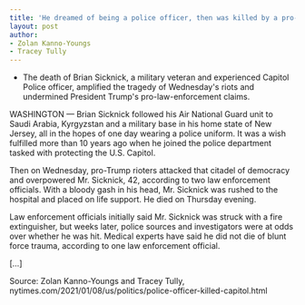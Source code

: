 ```yaml
---
title: 'He dreamed of being a police officer, then was killed by a pro-Trump mob'
layout: post
author:
- Zolan Kanno-Youngs
- Tracey Tully
---
```


- The death of Brian Sicknick, a military veteran and experienced Capitol Police officer, amplified the tragedy of Wednesday's riots and undermined President Trump's pro-law-enforcement claims.

WASHINGTON — Brian Sicknick followed his Air National Guard unit to Saudi Arabia, Kyrgyzstan and a military base in his home state of New Jersey, all in the hopes of one day wearing a police uniform. It was a wish fulfilled more than 10 years ago when he joined the police department tasked with protecting the U.S. Capitol.

Then on Wednesday, pro-Trump rioters attacked that citadel of democracy and overpowered Mr. Sicknick, 42, according to two law enforcement officials. With a bloody gash in his head, Mr. Sicknick was rushed to the hospital and placed on life support. He died on Thursday evening.

Law enforcement officials initially said Mr. Sicknick was struck with a fire extinguisher, but weeks later, police sources and investigators were at odds over whether he was hit. Medical experts have said he did not die of blunt force trauma, according to one law enforcement official.

[…]

Source: Zolan Kanno-Youngs and Tracey Tully, nytimes.com/2021/01/08/us/politics/police-officer-killed-capitol.html

